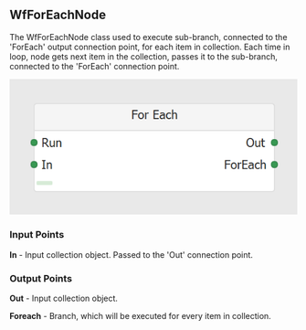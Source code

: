 ## WfForEachNode
The WfForEachNode class used to execute sub-branch, connected to the 'ForEach' output connection point, for each item in collection.
Each time in loop, node gets next item in the collection, passes it to the sub-branch, connected to the 'ForEach' connection point.

![WfForEachNode](https://github.com/ArsenAbazian/WorkflowDiagram/blob/main/Help/Images/CommonNodes/ForEach.png)

### Input Points

**In** - Input collection object. Passed to the 'Out' connection point.

### Output Points

**Out** - Input collection object.

**Foreach** - Branch, which will be executed for every item in collection.


